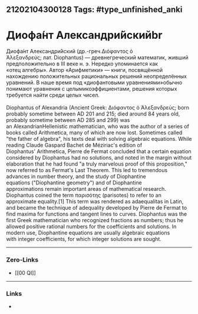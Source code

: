21202104300128
Tags: #type_unfinished_anki 
---
# Диофа́нт Александри́йскийbr

Диофа́нт Александри́йский (др.-греч.Διόφαντος ὁ Ἀλεξανδρεύς; лат. Diophantus) — древнегреческий математик, живший предположительно в III веке н. э. Нередко упоминается как «отец алгебры». Автор «Арифметики» — книги, посвящённой нахождению положительных рациональных решений неопределённых уравнений. В наше время под «диофантовыми уравнениями»обычно понимают уравнения с целымикоэффициентами, решения которых требуется найти среди целых чисел.<br><br>Diophantus of Alexandria (Ancient Greek: Διόφαντος ὁ Ἀλεξανδρεύς; born probably sometime between AD 201 and 215; died around 84 years old, probably sometime between AD 285 and 299) was an AlexandrianHellenistic mathematician, who was the author of a series of books called Arithmetica, many of which are now lost. Sometimes called "the father of algebra", his texts deal with solving algebraic equations. While reading Claude Gaspard Bachet de Méziriac's edition of Diophantus' Arithmetica, Pierre de Fermat concluded that a certain equation considered by Diophantus had no solutions, and noted in the margin without elaboration that he had found "a truly marvelous proof of this proposition," now referred to as Fermat's Last Theorem. This led to tremendous advances in number theory, and the study of Diophantine equations ("Diophantine geometry") and of Diophantine approximations remain important areas of mathematical research. Diophantus coined the term παρισότης (parisotes) to refer to an approximate equality.[1] This term was rendered as adaequalitas in Latin, and became the technique of adequality developed by Pierre de Fermat to find maxima for functions and tangent lines to curves. Diophantus was the first Greek mathematician who recognized fractions as numbers; thus he allowed positive rational numbers for the coefficients and solutions. In modern use, Diophantine equations are usually algebraic equations with integer coefficients, for which integer solutions are sought.

---
### Zero-Links
- [[00 QI]]
---
### Links
-